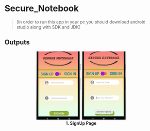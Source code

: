 # Secure_Notebook
>(In order to run this app in your pc you should download android studio along with SDK and JDK)

## Outputs


<p align="center">
  <img width="300" src="https://github.com/Prajwal-YP/imageCache/blob/main/m1.png" alt="Main">
  <br>
  <b>1. SignUp Page<b>
</p>
  

